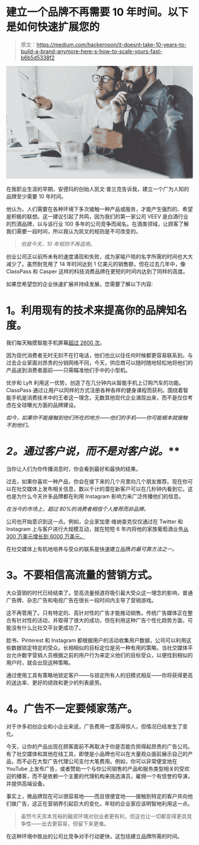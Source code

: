 # 建立一个品牌不再需要 10 年时间。以下是如何快速扩展您的

> 原文：<https://medium.com/hackernoon/it-doesnt-take-10-years-to-build-a-brand-anymore-here-s-how-to-scale-yours-fast-b6b5d5338f2>

![](img/211f4c395c70a28941e60b28e010d45d.png)

在我职业生涯的早期，安德玛的创始人凯文·普兰克告诉我，建立一个广为人知的品牌至少需要 10 年时间。

他认为，人们需要在各种环境下多次接触一种产品或服务，才能产生强烈的、希望是积极的联想。这一建议引起了共鸣，因为我们的第一家公司 VEEV 是白酒行业的烈酒品牌，以与该行业 100 多年的公司竞争而闻名。在酒类领域，让顾客了解我们需要一段时间，所以我认为凯文的规则是不可改变的。

> *但是今天，10 年规则不再适用。*

创业公司正以前所未有的速度涌现和失败，成为家喻户晓的名字所需的时间也大大减少了。虽然耐克用了 14 年时间达到 1 亿美元的销售额，但在过去几年中，像 ClassPass 和 Casper 这样的科技消费品牌在更短的时间内达到了同样的高度。

如果您希望您的企业快速扩展并持续发展，您需要了解以下内容:

# **1。利用现有的技术来提高你的品牌知名度。**

我们每天触摸智能手机屏幕[超过 2600 次](https://www.businessinsider.com.au/dscout-research-people-touch-cell-phones-2617-times-a-day-2016-7)。

因为现代消费者无时无刻不在打电话，他们也比以往任何时候都更容易联系到。与过去企业家面对昂贵的分销网络不同，今天，供应商可以随时随地轻松地将他们的产品送到消费者面前——只需瞄准他们手中的小型机。

优步和 Lyft 利用这一优势，创造了在几分钟内从智能手机上订购汽车的功能。ClassPass 通过让用户以同样的方式注册各种各样的健身课程而获利。围绕着智能手机是消费技术中的王者这一理念，无数其他现代企业涌现出来，而不是仅仅考虑在全球曝光方面的品牌建设。

*如今，如果你不能接触到他们所在的地方——他们的手机——你可能根本就接触不到他们。*

# **2。通过客户说*，而不是*对*客户说。***

当你让人们为你传播消息时，你会看到最好和最快的结果。

过去，如果你喜欢一种产品，你会在接下来的几个月里向几个朋友推荐。现在你可以在社交媒体上发布相关信息，数以千计的潜在新客户可以在几秒钟内看到它。这也是为什么今天许多品牌都在利用 Instagram 影响力来广泛传播他们的信息。

*在当今的市场上，超过 80%的消费者相信个人推荐而非品牌。*

公司也开始意识到这一点。例如，企业家加里·维纳查克仅仅通过在 Twitter 和 Instagram 上与客户进行大规模互动，就在短短 6 年内将他的家族葡萄酒业务[从 300 万美元增长到 6000 万美元。](https://www.theguardian.com/media/2017/jan/01/gary-vaynerchuk-interview-social-media-fake-news-brexit-donald-trump)

在社交媒体上有机地培养与受众的联系是快速建立品牌*的最可靠方法之一。*

# **3。不要相信高流量的营销方式。**

大众营销的时代已经结束了。受高流量频道将吸引最大受众这一理念的影响，普通广告牌、杂志广告和电视广告在很长一段时间内主导了营销游戏。

这不再管用了。只有特定的、高针对性的广告才能推动销售。传统广告媒体正在整合有针对性的活动，并取得了很大的成功，但在利用这种广告个性化趋势方面，可能没有什么比社交平台更成功了。

脸书、Pinterest 和 Instagram 都根据用户的活动收集用户数据，公司可以利用这些数据锁定特定的受众。长相相似的目标定位是另一种有用的策略，当社交媒体平台允许数字营销人员根据之前的用户行为来定义他们的目标受众，以便找到相似的用户时，就会出现这种策略。

通过使用工具有策略地锁定客户——与锁定所有人的旧模式相反——你将获得更高的送达率、更好的绩效和更少的列表疲劳。

# **4。广告不一定要倾家荡产。**

对于许多初创企业和小企业来说，广告费用一度高得惊人，但情况已经发生了变化。

今天，让你的产品出现在顾客面前不再取决于你是否能负担得起昂贵的广告公司。有了社交媒体和其他在线工具，即使是小品牌也可以在大量观众面前展示自己的产品，而不必在大型广告代理公司支付大笔费用。例如，你可以非常便宜地在 YouTube 上发布广告，或者赞助一个与你公司销售的产品和服务类型相关的受欢迎的播客，而不是依赖一个主要的代理机构来挑选演员，雇佣一个有信誉的导演，并提供高端设备。

事实上，微品牌现在可以很容易地——而且很便宜地——接触到特定的客户并向他们做广告，这正在营销界引起巨大的变化，年轻的企业家应该明智地利用这一点。

> 虽然今天资本充裕的融资环境对创业者更有利，但这也让一切都变得更具竞争性——出去更容易，但留下来更难。

在这种环境中胜出的公司比竞争对手行动更快，这包括建立品牌所需的时间。